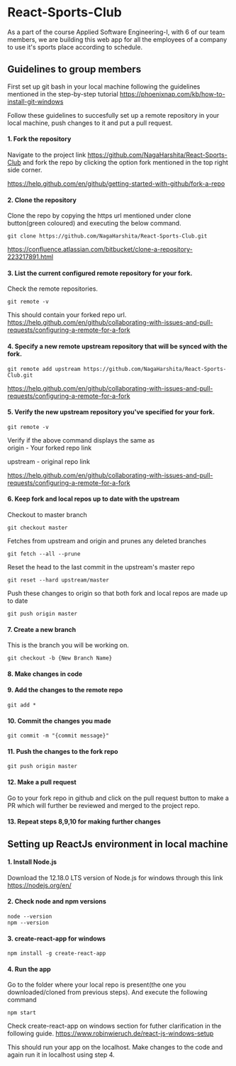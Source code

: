 # React-Sports-Club
As a part of the course Applied Software Engineering-I, with 6 of our team members, we are building this web app for all the employees of a company to use it's sports place according to schedule.

## Guidelines to group members

First set up git bash in your local machine following the guidelines mentioned in the step-by-step tutorial  https://phoenixnap.com/kb/how-to-install-git-windows

Follow these guidelines to succesfully set up a remote repository in your local machine, push changes to it and put a pull request.

#### 1. Fork the repository 
Navigate to the project link https://github.com/NagaHarshita/React-Sports-Club and fork the repo by clicking the option fork mentioned in the top right side corner. 

https://help.github.com/en/github/getting-started-with-github/fork-a-repo

#### 2. Clone the repository 
Clone the repo by copying the https url mentioned under clone button(green coloured) and executing the below command. 

```
git clone https://github.com/NagaHarshita/React-Sports-Club.git
```
https://confluence.atlassian.com/bitbucket/clone-a-repository-223217891.html

#### 3. List the current configured remote repository for your fork.
Check the remote repositories.

```
git remote -v
```
This should contain your forked repo url.
https://help.github.com/en/github/collaborating-with-issues-and-pull-requests/configuring-a-remote-for-a-fork

#### 4. Specify a new remote upstream repository that will be synced with the fork.
```
git remote add upstream https://github.com/NagaHarshita/React-Sports-Club.git
```
https://help.github.com/en/github/collaborating-with-issues-and-pull-requests/configuring-a-remote-for-a-fork

#### 5. Verify the new upstream repository you've specified for your fork.

```
git remote -v
```

Verify if the above command displays the same as  
origin - Your forked repo link

upstream - original repo link

https://help.github.com/en/github/collaborating-with-issues-and-pull-requests/configuring-a-remote-for-a-fork

#### 6. Keep fork and local repos up to date with the upstream

Checkout to master branch
```
git checkout master
```

Fetches from upstream and origin and prunes any deleted branches
```
git fetch --all --prune
```

Reset the head to the last commit in the upstream's master repo
```
git reset --hard upstream/master
```

Push these changes to origin so that both fork and local repos are made up to date
```
git push origin master
```

#### 7. Create a new branch

This is the branch you will be working on.
```
git checkout -b {New Branch Name}
```

#### 8. Make changes in code
#### 9. Add the changes to the remote repo
```
git add * 
```
#### 10. Commit the changes you made
```
git commit -m "{commit message}"
```
#### 11. Push the changes to the fork repo
```
git push origin master
```
#### 12. Make a pull request
Go to your fork repo in github and click on the pull request button to make a PR which will further be reviewed and merged to the project repo.

#### 13. Repeat steps 8,9,10 for making further changes  


## Setting up ReactJs environment in local machine 
#### 1. Install Node.js
Download the 12.18.0 LTS version of Node.js for windows through this link https://nodejs.org/en/
#### 2. Check node and npm versions 
```
node --version
npm --version
```
#### 3. create-react-app for windows
```
npm install -g create-react-app
``` 
#### 4. Run the app 
Go to the folder where your local repo is present(the one you downloaded/cloned from previous steps). And execute the following command

```
npm start
```
Check create-react-app on windows section for futher clarification in the following guide.
https://www.robinwieruch.de/react-js-windows-setup

This should run your app on the localhost. Make changes to the code and again run it in localhost using step 4.






